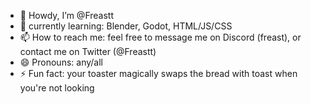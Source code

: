 - 👋 Howdy, I’m @Freastt
- 🌱 currently learning: Blender, Godot, HTML/JS/CSS
- 📫 How to reach me: feel free to message me on Discord (freast), or contact me on Twitter (@Freastt)
- 😄 Pronouns: any/all
- ⚡ Fun fact: your toaster magically swaps the bread with toast when you're not looking

<!---
Freastt/Freastt is a ✨ special ✨ repository because its `README.md` (this file) appears on your GitHub profile.
You can click the Preview link to take a look at your changes.
--->
